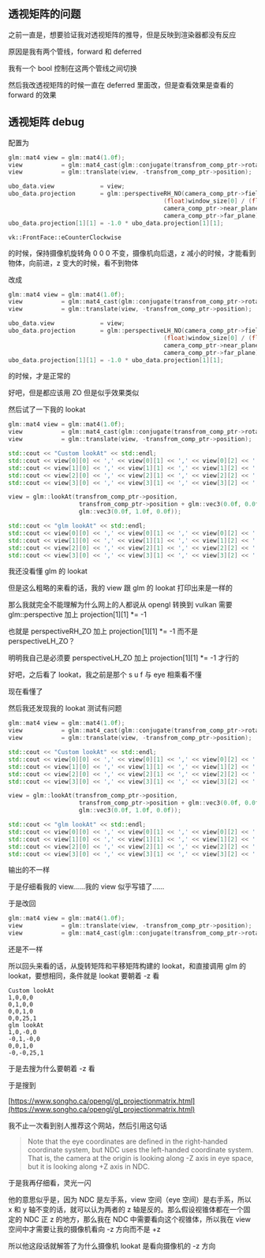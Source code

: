 ## 透视矩阵的问题

之前一直是，想要验证我对透视矩阵的推导，但是反映到渲染器都没有反应

原因是我有两个管线，forward 和 deferred

我有一个 bool 控制在这两个管线之间切换

然后我改透视矩阵的时候一直在 deferred 里面改，但是查看效果是查看的 forward 的效果

## 透视矩阵 debug

配置为

```cpp
glm::mat4 view = glm::mat4(1.0f);
view           = glm::mat4_cast(glm::conjugate(transfrom_comp_ptr->rotation)) * view;
view           = glm::translate(view, -transfrom_comp_ptr->position);

ubo_data.view             = view;
ubo_data.projection       = glm::perspectiveRH_NO(camera_comp_ptr->field_of_view,
                                            (float)window_size[0] / (float)window_size[1],
                                            camera_comp_ptr->near_plane,
                                            camera_comp_ptr->far_plane);
ubo_data.projection[1][1] = -1.0 * ubo_data.projection[1][1];
```

`vk::FrontFace::eCounterClockwise`

的时候，保持摄像机旋转角 0 0 0 不变，摄像机向后退，z 减小的时候，才能看到物体，向前进，z 变大的时候，看不到物体

改成

```cpp
glm::mat4 view = glm::mat4(1.0f);
view           = glm::mat4_cast(glm::conjugate(transfrom_comp_ptr->rotation)) * view;
view           = glm::translate(view, -transfrom_comp_ptr->position);

ubo_data.view             = view;
ubo_data.projection       = glm::perspectiveLH_NO(camera_comp_ptr->field_of_view,
                                            (float)window_size[0] / (float)window_size[1],
                                            camera_comp_ptr->near_plane,
                                            camera_comp_ptr->far_plane);
ubo_data.projection[1][1] = -1.0 * ubo_data.projection[1][1];
```

的时候，才是正常的

好吧，但是都应该用 ZO 但是似乎效果类似

然后试了一下我的 lookat

```cpp
glm::mat4 view = glm::mat4(1.0f);
view           = glm::mat4_cast(glm::conjugate(transfrom_comp_ptr->rotation)) * view;
view           = glm::translate(view, -transfrom_comp_ptr->position);

std::cout << "Custom lookAt" << std::endl;
std::cout << view[0][0] << ',' << view[0][1] << ',' << view[0][2] << ',' << view[0][3] << std::endl;
std::cout << view[1][0] << ',' << view[1][1] << ',' << view[1][2] << ',' << view[1][3] << std::endl;
std::cout << view[2][0] << ',' << view[2][1] << ',' << view[2][2] << ',' << view[2][3] << std::endl;
std::cout << view[3][0] << ',' << view[3][1] << ',' << view[3][2] << ',' << view[3][3] << std::endl;

view = glm::lookAt(transfrom_comp_ptr->position,
                    transfrom_comp_ptr->position + glm::vec3(0.0f, 0.0f, -10.0f),
                    glm::vec3(0.0f, 1.0f, 0.0f));

std::cout << "glm lookAt" << std::endl;
std::cout << view[0][0] << ',' << view[0][1] << ',' << view[0][2] << ',' << view[0][3] << std::endl;
std::cout << view[1][0] << ',' << view[1][1] << ',' << view[1][2] << ',' << view[1][3] << std::endl;
std::cout << view[2][0] << ',' << view[2][1] << ',' << view[2][2] << ',' << view[2][3] << std::endl;
std::cout << view[3][0] << ',' << view[3][1] << ',' << view[3][2] << ',' << view[3][3] << std::endl;
```

我还没看懂 glm 的 lookat

但是这么粗略的来看的话，我的 view 跟 glm 的 lookat 打印出来是一样的

那么我就完全不能理解为什么网上的人都说从 opengl 转换到 vulkan 需要 glm::perspective 加上 projection[1][1] *= -1

也就是 perspectiveRH_ZO 加上 projection[1][1] *= -1 而不是 perspectiveLH_ZO？

明明我自己是必须要 perspectiveLH_ZO 加上 projection[1][1] *= -1 才行的

好吧，之后看了 lookat，我之前是那个 s u f 与 eye 相乘看不懂

现在看懂了

然后我还发现我的 lookat 测试有问题

```cpp
glm::mat4 view = glm::mat4(1.0f);
view           = glm::mat4_cast(glm::conjugate(transfrom_comp_ptr->rotation)) * view;
view           = glm::translate(view, -transfrom_comp_ptr->position);

std::cout << "Custom lookAt" << std::endl;
std::cout << view[0][0] << ',' << view[0][1] << ',' << view[0][2] << ',' << view[0][3] << std::endl;
std::cout << view[1][0] << ',' << view[1][1] << ',' << view[1][2] << ',' << view[1][3] << std::endl;
std::cout << view[2][0] << ',' << view[2][1] << ',' << view[2][2] << ',' << view[2][3] << std::endl;
std::cout << view[3][0] << ',' << view[3][1] << ',' << view[3][2] << ',' << view[3][3] << std::endl;

view = glm::lookAt(transfrom_comp_ptr->position,
                    transfrom_comp_ptr->position + glm::vec3(0.0f, 0.0f, 10.0f),
                    glm::vec3(0.0f, 1.0f, 0.0f));

std::cout << "glm lookAt" << std::endl;
std::cout << view[0][0] << ',' << view[0][1] << ',' << view[0][2] << ',' << view[0][3] << std::endl;
std::cout << view[1][0] << ',' << view[1][1] << ',' << view[1][2] << ',' << view[1][3] << std::endl;
std::cout << view[2][0] << ',' << view[2][1] << ',' << view[2][2] << ',' << view[2][3] << std::endl;
std::cout << view[3][0] << ',' << view[3][1] << ',' << view[3][2] << ',' << view[3][3] << std::endl;
```

输出的不一样

于是仔细看我的 view……我的 view 似乎写错了……

于是改回

```cpp
glm::mat4 view = glm::mat4(1.0f);
view           = glm::translate(view, -transfrom_comp_ptr->position);
view           = glm::mat4_cast(glm::conjugate(transfrom_comp_ptr->rotation)) * view;
```

还是不一样

所以回头来看的话，从旋转矩阵和平移矩阵构建的 lookat，和直接调用 glm 的 lookat，要想相同，条件就是 lookat 要朝着 -z 看

```
Custom lookAt
1,0,0,0
0,1,0,0
0,0,1,0
0,0,25,1
glm lookAt
1,0,-0,0
-0,1,-0,0
0,0,1,0
-0,-0,25,1
```

于是去搜为什么要朝着 -z 看

于是搜到

[https://www.songho.ca/opengl/gl_projectionmatrix.html](https://www.songho.ca/opengl/gl_projectionmatrix.html)

我不止一次看到别人推荐这个网站，然后引用这句话

> Note that the eye coordinates are defined in the right-handed coordinate system, but NDC uses the left-handed coordinate system. That is, the camera at the origin is looking along -Z axis in eye space, but it is looking along +Z axis in NDC.

于是我再仔细看，灵光一闪

他的意思似乎是，因为 NDC 是左手系，view 空间（eye 空间）是右手系，所以 x 和 y 轴不变的话，就可以认为两者的 z 轴是反的。那么假设视锥体都在一个固定的 NDC 正 z 的地方，那么我在 NDC 中需要看向这个视锥体，所以我在 view 空间中才需要让我的摄像机看向 -z 方向而不是 +z

所以他这段话就解答了为什么摄像机 lookat 是看向摄像机的 -z 方向
